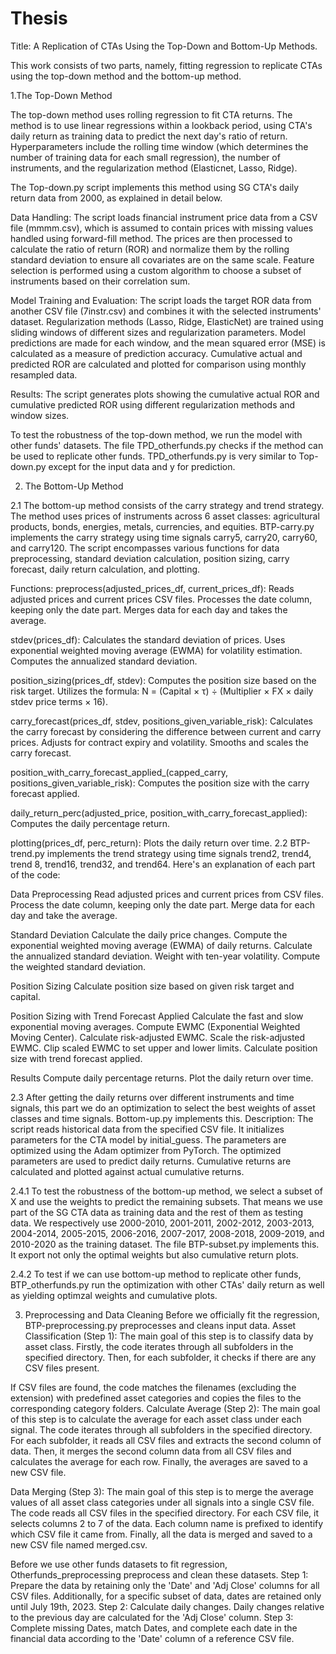 # Thesis
Title: A Replication of CTAs Using the Top-Down and Bottom-Up Methods.

This work consists of two parts, namely, fitting regression to replicate CTAs using the top-down method and the bottom-up method.

1.The Top-Down Method

The top-down method uses rolling regression to fit CTA returns. The method is to use linear regressions within a lookback period, using CTA's daily return as training data to predict the next day's ratio of return. Hyperparameters include the rolling time window (which determines the number of training data for each small regression), the number of instruments, and the regularization method (Elasticnet, Lasso, Ridge).

The Top-down.py script implements this method using SG CTA's daily return data from 2000, as explained in detail below.

Data Handling:
The script loads financial instrument price data from a CSV file (mmmm.csv), which is assumed to contain prices with missing values handled using forward-fill method.
The prices are then processed to calculate the ratio of return (ROR) and normalize them by the rolling standard deviation to ensure all covariates are on the same scale.
Feature selection is performed using a custom algorithm to choose a subset of instruments based on their correlation sum.

Model Training and Evaluation:
The script loads the target ROR data from another CSV file (7instr.csv) and combines it with the selected instruments' dataset.
Regularization methods (Lasso, Ridge, ElasticNet) are trained using sliding windows of different sizes and regularization parameters.
Model predictions are made for each window, and the mean squared error (MSE) is calculated as a measure of prediction accuracy.
Cumulative actual and predicted ROR are calculated and plotted for comparison using monthly resampled data.

Results:
The script generates plots showing the cumulative actual ROR and cumulative predicted ROR using different regularization methods and window sizes.

To test the robustness of the top-down method, we run the model with other funds' datasets. The file TPD_otherfunds.py checks if the method can be used to replicate other funds. TPD_otherfunds.py is very similar to Top-down.py except for the input data and y for prediction.


2. The Bottom-Up Method

2.1 The bottom-up method consists of the carry strategy and trend strategy. The method uses prices of instruments across 6 asset classes: agricultural products, bonds, energies, metals, currencies, and equities. BTP-carry.py implements the carry strategy using time signals carry5, carry20, carry60, and carry120. The script encompasses various functions for data preprocessing, standard deviation calculation, position sizing, carry forecast, daily return calculation, and plotting.

Functions:
preprocess(adjusted_prices_df, current_prices_df):
Reads adjusted prices and current prices CSV files.
Processes the date column, keeping only the date part.
Merges data for each day and takes the average.

stdev(prices_df):
Calculates the standard deviation of prices.
Uses exponential weighted moving average (EWMA) for volatility estimation.
Computes the annualized standard deviation.

position_sizing(prices_df, stdev):
Computes the position size based on the risk target.
Utilizes the formula: N = (Capital × τ) ÷ (Multiplier × FX × daily stdev price terms × 16).

carry_forecast(prices_df, stdev, positions_given_variable_risk):
Calculates the carry forecast by considering the difference between current and carry prices.
Adjusts for contract expiry and volatility.
Smooths and scales the carry forecast.

position_with_carry_forecast_applied_(capped_carry, positions_given_variable_risk):
Computes the position size with the carry forecast applied.

daily_return_perc(adjusted_price, position_with_carry_forecast_applied):
Computes the daily percentage return.

plotting(prices_df, perc_return):
Plots the daily return over time.
2.2 BTP-trend.py implements the trend strategy using time signals trend2, trend4, trend 8, trend16, trend32, and trend64. Here's an explanation of each part of the code:

Data Preprocessing
Read adjusted prices and current prices from CSV files.
Process the date column, keeping only the date part.
Merge data for each day and take the average.

Standard Deviation
Calculate the daily price changes.
Compute the exponential weighted moving average (EWMA) of daily returns.
Calculate the annualized standard deviation.
Weight with ten-year volatility.
Compute the weighted standard deviation.

Position Sizing
Calculate position size based on given risk target and capital.

Position Sizing with Trend Forecast Applied
Calculate the fast and slow exponential moving averages.
Compute EWMC (Exponential Weighted Moving Center).
Calculate risk-adjusted EWMC.
Scale the risk-adjusted EWMC.
Clip scaled EWMC to set upper and lower limits.
Calculate position size with trend forecast applied.

Results
Compute daily percentage returns.
Plot the daily return over time.

2.3 After getting the daily returns over different instruments and time signals, this part we do an optimization to select the best weights of asset classes and time signals. Bottom-up.py implements this. Description:
The script reads historical data from the specified CSV file.
It initializes parameters for the CTA model by initial_guess.
The parameters are optimized using the Adam optimizer from PyTorch.
The optimized parameters are used to predict daily returns.
Cumulative returns are calculated and plotted against actual cumulative returns.

2.4.1 To test the robustness of the bottom-up method, we select a subset of X and use the weights to predict the remaining subsets. That means we use part of the SG CTA data as training data and the rest of them as testing data. We respectively use 2000-2010, 2001-2011, 2002-2012, 2003-2013, 2004-2014, 2005-2015, 2006-2016, 2007-2017, 2008-2018, 2009-2019, and 2010-2020 as the training dataset. The file BTP-subset.py implements this. It export not only the optimal weights but also cumulative return plots.

2.4.2 To test if we can use bottom-up method to replicate other funds, BTP_otherfunds.py run the optimization with other CTAs' daily return as well as yielding optimzal weights and cumulative plots.

3. Preprocessing and Data Cleaning
Before we officially fit the regression, BTP-preprocessing.py preprocesses and cleans input data.
Asset Classification (Step 1):
The main goal of this step is to classify data by asset class.
Firstly, the code iterates through all subfolders in the specified directory.
Then, for each subfolder, it checks if there are any CSV files present.

If CSV files are found, the code matches the filenames (excluding the extension) with predefined asset categories and copies the files to the corresponding category folders.
Calculate Average (Step 2):
The main goal of this step is to calculate the average for each asset class under each signal.
The code iterates through all subfolders in the specified directory.
For each subfolder, it reads all CSV files and extracts the second column of data.
Then, it merges the second column data from all CSV files and calculates the average for each row.
Finally, the averages are saved to a new CSV file.

Data Merging (Step 3):
The main goal of this step is to merge the average values of all asset class categories under all signals into a single CSV file.
The code reads all CSV files in the specified directory.
For each CSV file, it selects columns 2 to 7 of the data.
Each column name is prefixed to identify which CSV file it came from.
Finally, all the data is merged and saved to a new CSV file named merged.csv.

Before we use other funds datasets to fit regression, Otherfunds_preprocessing preprocess and clean these datasets.
Step 1: Prepare the data by retaining only the 'Date' and 'Adj Close' columns for all CSV files. Additionally, for a specific subset of data, dates are retained only until July 19th, 2023.
Step 2: Calculate daily changes. Daily changes relative to the previous day are calculated for the 'Adj Close' column.
Step 3: Complete missing Dates, match Dates, and complete each date in the financial data according to the 'Date' column of a reference CSV file. 

